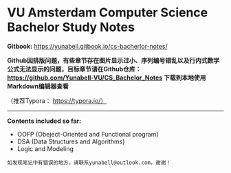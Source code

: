 # VU Amsterdam Computer Science Bachelor Study Notes

**Gitbook:**  https://yunabell.gitbook.io/cs-bacherlor-notes/

**Github因排版问题，有些章节存在图片显示过小、序列编号错乱以及行内式数学公式无法显示的问题，目标章节请在Github仓库：
https://github.com/Yunabell-VU/CS_Bachelor_Notes 
下载到本地使用Markdown编辑器查看**  

（推荐Typora： https://typora.io/）

****

**Contents included so far:**
- OOFP (Obeject-Oriented and Functional program)
- DSA (Data Structures and Algorithms)
- Logic and Modeling

`如发现笔记中有错误的地方，请联系yunabell@outlook.com，谢谢！`